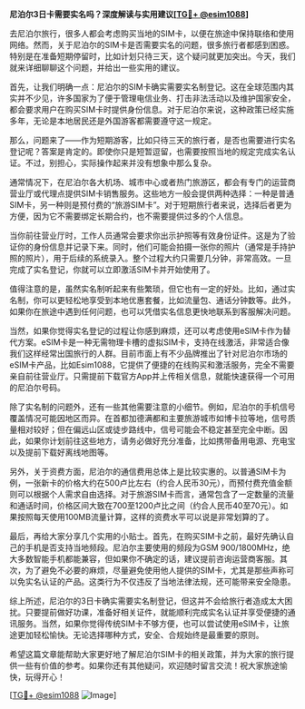 **尼泊尔3日卡需要实名吗？深度解读与实用建议[[TG💪+ @esim1088](https://t.me/s/esim1088)]**

去尼泊尔旅行，很多人都会考虑购买当地的SIM卡，以便在旅途中保持联络和使用网络。然而，关于尼泊尔的SIM卡是否需要实名的问题，很多旅行者都感到困惑。特别是在准备短期停留时，比如计划只待三天，这个疑问就更加突出。今天，我们就来详细聊聊这个问题，并给出一些实用的建议。

首先，让我们明确一点：尼泊尔的SIM卡确实需要实名制登记。这在全球范围内其实并不少见，许多国家为了便于管理电信业务、打击非法活动以及维护国家安全，都会要求用户在购买SIM卡时提供身份信息。对于尼泊尔来说，这种政策已经实施多年，无论是本地居民还是外国游客都需要遵守这一规定。

那么，问题来了——作为短期游客，比如只待三天的旅行者，是否也需要进行实名登记呢？答案是肯定的。即使你只是短暂逗留，也需要按照当地的规定完成实名认证。不过，别担心，实际操作起来并没有想象中那么复杂。

通常情况下，在尼泊尔各大机场、城市中心或者热门旅游区，都会有专门的运营商营业厅或代理点提供SIM卡销售服务。这些地方一般会提供两种选择：一种是普通SIM卡，另一种则是预付费的“旅游SIM卡”。对于短期旅行者来说，选择后者更为方便，因为它不需要绑定长期合约，也不需要提供过多的个人信息。

当你前往营业厅时，工作人员通常会要求你出示护照等有效身份证件。这是为了验证你的身份信息并记录下来。同时，他们可能会拍摄一张你的照片（通常是手持护照的照片），用于后续的系统录入。整个过程大约只需要几分钟，非常高效。一旦完成了实名登记，你就可以立即激活SIM卡并开始使用了。

值得注意的是，虽然实名制听起来有些繁琐，但它也有一定的好处。比如，通过实名制，你可以更轻松地享受到本地优惠套餐，比如流量包、通话分钟数等。此外，如果你在旅途中遇到任何问题，也可以凭借实名信息更快地联系到客服解决问题。

当然，如果你觉得实名登记的过程让你感到麻烦，还可以考虑使用eSIM卡作为替代方案。eSIM卡是一种无需物理卡槽的虚拟SIM卡，支持在线激活，非常适合像我们这样经常出国旅行的人群。目前市面上有不少品牌推出了针对尼泊尔市场的eSIM卡产品，比如Esim1088，它提供了便捷的在线购买和激活服务，完全不需要亲自前往营业厅。只需提前下载官方App并上传相关信息，就能快速获得一个可用的尼泊尔号码。

除了实名制的问题外，还有一些其他需要注意的小细节。例如，尼泊尔的手机信号覆盖情况可能因地区而异。在首都加德满都和主要旅游城市如博卡拉等地，信号质量相对较好；但在偏远山区或徒步路线中，信号可能会不稳定甚至完全中断。因此，如果你计划前往这些地方，请务必做好充分准备，比如携带备用电源、充电宝以及提前下载好离线地图等。

另外，关于资费方面，尼泊尔的通信费用总体上是比较实惠的。以普通SIM卡为例，一张新卡的价格大约在500卢比左右（约合人民币30元），而预付费充值金额则可以根据个人需求自由选择。对于旅游SIM卡而言，通常包含了一定数量的流量和通话时间，价格区间大致在700至1200卢比之间（约合人民币40至70元）。如果按照每天使用100MB流量计算，这样的资费水平可以说是非常划算的了。

最后，再给大家分享几个实用的小贴士。首先，在购买SIM卡之前，最好先确认自己的手机是否支持当地频段。尼泊尔主要使用的频段为GSM 900/1800MHz，绝大多数智能手机都能兼容，但如果你不确定的话，建议提前咨询运营商客服。其次，为了避免不必要的麻烦，尽量避免使用他人提供的SIM卡，尤其是那些声称可以免实名认证的产品。这类行为不仅违反了当地法律法规，还可能带来安全隐患。

综上所述，尼泊尔的3日卡确实需要实名制登记，但这并不会给旅行者造成太大困扰。只要提前做好功课，准备好相关证件，就能顺利完成实名认证并享受便捷的通讯服务。当然，如果你觉得传统SIM卡不够方便，也可以尝试使用eSIM卡，让旅途更加轻松愉快。无论选择哪种方式，安全、合规始终是最重要的原则。

希望这篇文章能帮助大家更好地了解尼泊尔SIM卡的相关政策，并为大家的旅行提供一些有价值的参考。如果你还有其他疑问，欢迎随时留言交流！祝大家旅途愉快，玩得开心！

[[TG💪+ @esim1088](https://t.me/s/esim1088) ![Image](https://i.postimg.cc/4NQfJmqS/Snipaste-2025-05-13-00-14-12.png)]